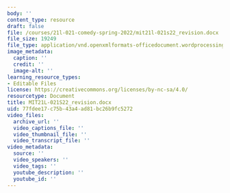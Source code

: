 ```yaml
---
body: ''
content_type: resource
draft: false
file: /courses/21l-021-comedy-spring-2022/mit21l-021s22_revision.docx
file_size: 19249
file_type: application/vnd.openxmlformats-officedocument.wordprocessingml.document
image_metadata:
  caption: ''
  credit: ''
  image-alt: ''
learning_resource_types:
- Editable Files
license: https://creativecommons.org/licenses/by-nc-sa/4.0/
resourcetype: Document
title: MIT21L-021S22_revision.docx
uid: 77fdee17-c75b-43a4-ad81-bc26b9fc5272
video_files:
  archive_url: ''
  video_captions_file: ''
  video_thumbnail_file: ''
  video_transcript_file: ''
video_metadata:
  source: ''
  video_speakers: ''
  video_tags: ''
  youtube_description: ''
  youtube_id: ''
---
```

